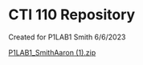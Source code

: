 # CTI 110 Repository
Created for P1LAB1
Smith
6/6/2023

[P1LAB1_SmithAaron (1).zip](https://github.com/smitha9403/cti110/files/11665035/P1LAB1_SmithAaron.1.zip)
